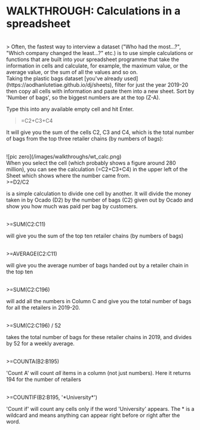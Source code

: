 # WALKTHROUGH: Calculations in a spreadsheet

<br />
> Often, the fastest way to interview a dataset ("Who had the most...?", "Which company changed the least...?" etc.) is to use simple calculations or functions that are built into your spreadsheet programme that take the information in cells and calculate, for example, the maximum value, or the average value, or the sum of all the values and so on.

<br />
Taking the plastic bags dataset [you've already used](https://aodhanlutetiae.github.io/dj/sheets), filter for just the year 2019-20 then copy all cells with information and paste them into a new sheet. Sort by 'Number of bags', so the biggest numbers are at the top (Z-A).

Type this into any available empty cell and hit Enter.

>=C2+C3+C4

It will give you the sum of the cells C2, C3 and C4, which is the total number of bags from the top three retailer chains (by numbers of bags):

<br />
![pic zero](/images/walkthroughs/wt_calc.png)

<br />
When you select the cell (which probably shows a figure around 280 million), you can see the calculation (=C2+C3+C4) in the upper left of the Sheet which shows where the number came from.

<br />
>=D2/C2

is a simple calculation to divide one cell by another. It will divide the money taken in by Ocado (D2) by the number of bags (C2) given out by Ocado and show you how much was paid per bag by customers.

<br />
>=SUM(C2:C11)

will give you the sum of the top ten retailer chains (by numbers of bags)

<br />
>=AVERAGE(C2:C11)

will give you the average number of bags handed out by a retailer chain in the top ten

<br />
>=SUM(C2:C196)

will add all the numbers in Column C and give you the total number of bags for all the retailers in 2019-20.

<br />
>=SUM(C2:C196) / 52

takes the total number of bags for these retailer chains in 2019, and divides by 52 for a weekly average.

<br />
>=COUNTA(B2:B195)

'Count A' will count *all* items in a column (not just numbers). Here it returns 194 for the number of retailers

<br />
>=COUNTIF(B2:B195, '*University*')

'Count if' will count any cells only if the word 'University' appears. The * is a wildcard and means anything can appear right before or right after the word.
